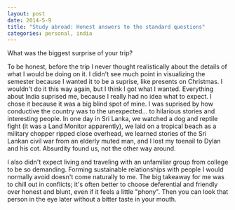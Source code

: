 ```yaml
---
layout: post
date: 2014-5-9
title: "Study abroad: Honest answers to the standard questions"
categories: personal, india
---
```


What was the biggest surprise of your trip?

To be honest, before the trip I never thought realistically about the details of what I would be doing on it. I didn't see much point in visualizing the semester because I wanted it to be a suprise, like presents on Christmas. I wouldn't do it this way again, but I think I got what I wanted. Everything about India suprised me, because I really had no idea what to expect. I chose it because it was a big blind spot of mine. I was suprised by how conductive the country was to the unexpected... to hilarious stories and interesting people. In one day in Sri Lanka, we watched a dog and reptile fight (it was a Land Monitor apparently), we laid on a tropical beach as a military chopper ripped close overhead, we learned stories of the Sri Lankan civil war from an elderly muted man, and I lost my toenail to Dylan and his cot. Absurdity found us, not the other way around.

I also didn't expect living and traveling with an unfamiliar group from college to be so demanding. Forming sustainable relationships with people I would normally avoid doesn't come naturally to me. The big takeaway for me was to chill out in conflicts; it's often better to choose deferential and friendly over honest and blunt, even if it feels a little "phony". Then you can look that person in the eye later without a bitter taste in your mouth.
